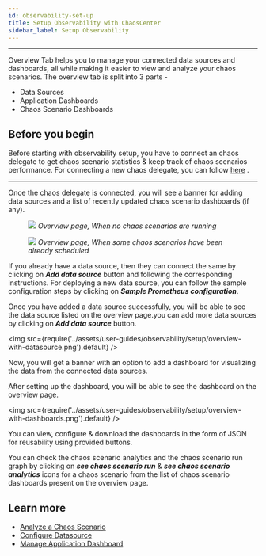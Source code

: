 ```yaml
---
id: observability-set-up
title: Setup Observability with ChaosCenter
sidebar_label: Setup Observability
---
```


---

Overview Tab helps you to manage your connected data sources and dashboards, all while making it easier to view and analyze your chaos scenarios. The overview tab is split into 3 parts -

- Data Sources
- Application Dashboards
- Chaos Scenario Dashboards

## Before you begin

Before starting with observability setup, you have to connect an chaos delegate to get chaos scenario statistics & keep track of chaos scenarios performance.
For connecting a new chaos delegate, you can follow [here](../litmusctl/installation.md) .

---

Once the chaos delegate is connected, you will see a banner for adding data sources and a list of recently updated chaos scenario dashboards (if any).

<figure>
<img src={require('../assets/user-guides/observability/setup/overview-first-look.png').default} />
<i>Overview page, When no chaos scenarios are running</i>
</figure>

<figure>
<img src={require('../assets/user-guides/observability/setup/recently-updated-workflow-dashboards.png').default} />
<i>Overview page, When some chaos scenarios have been already scheduled </i>
</figure>

If you already have a data source, then they can connect the same by clicking on _**Add data source**_ button and following the corresponding instructions. For deploying a new data source, you can follow the sample configuration steps by clicking on _**Sample Prometheus configuration**_.

Once you have added a data source successfully, you will be able to see the data source listed on the overview page.you can add more data sources by clicking on _**Add data source**_ button.

<img src={require('../assets/user-guides/observability/setup/overview-with-datasource.png').default} />

Now, you will get a banner with an option to add a dashboard for visualizing the data from the connected data sources.

After setting up the dashboard, you will be able to see the dashboard on the overview page.

<img src={require('../assets/user-guides/observability/setup/overview-with-dashboards.png').default} />

You can view, configure & download the dashboards in the form of JSON for reusability using provided buttons.

You can check the chaos scenario analytics and the chaos scenario run graph by clicking on _**see chaos scenario run**_ & _**see chaos scenario analytics**_ icons for a chaos scenario from the list of chaos scenario dashboards present on the overview page.

## Learn more

- [Analyze a Chaos Scenario](analyze-workflow.md)
- [Configure Datasource](configure-datasource.md)
- [Manage Application Dashboard](manage-app-dashboard.md)
